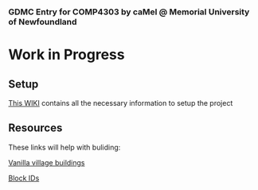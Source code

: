 ### GDMC Entry for COMP4303 by caMel @ Memorial University of Newfoundland
# Work in Progress

## Setup
[This WIKI](http://github.com/mcgreentn/MCAI/wiki) contains all the necessary information to setup the project

## Resources
These links will help with buliding:

[Vanilla village buildings](https://minecraft.gamepedia.com/Village/Structure/Blueprints)

[Block IDs](https://minecraft-ids.grahamedgecombe.com)
